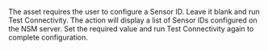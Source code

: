 
The asset requires the user to configure a Sensor ID. Leave it blank and run Test Connectivity. The
action will display a list of Sensor IDs configured on the NSM server. Set the required value and
run Test Connectivity again to complete configuration.
